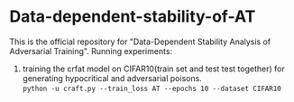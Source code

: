 # Data-dependent-stability-of-AT
This is the official repository for "Data-Dependent Stability Analysis of Adversarial Training".
Running experiments:
1. training the crfat model on CIFAR10(train set and test test together) for generating hypocritical and adversarial poisons.  
```python -u craft.py --train_loss AT --epochs 10 --dataset CIFAR10```
